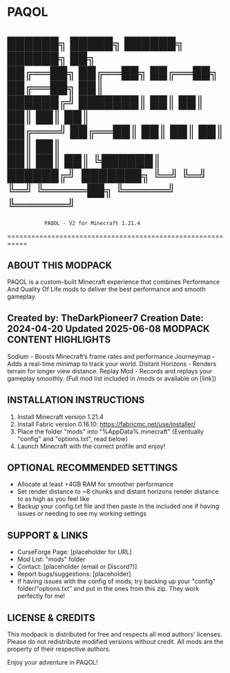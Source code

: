 # PAQOL
██████╗ 	  █████╗   ██████╗ 	   ██████╗   ██╗     
██╔══██╗	██╔══██╗	██╔══██╗	  ██╔══██╗   ██║     
██████╔╝	███████║	██║   ██║	  ██║   ██║  ██║     
██╔═══╝ 	██╔══██║	██║   ██║	  ██║   ██║  ██║     
██║     	██║   ██║	╚██████║    ██████╔╝   ███████╗
╚═╝     	╚═╝   ╚═╝	╚═════██╗  ╚═════╝   ╚══════╝
===========================================================
                PAQOL - V2 for Minecraft 1.21.4
===========================================================

  ABOUT THIS MODPACK
-----------------------------------------------------------
PAQOL is a custom-built Minecraft experience that 
combines Performance And Quality Of Life mods to 
deliver the best performance and smooth gameplay.

Created by: TheDarkPioneer7
Creation Date: 2024-04-20
Updated 2025-06-08
  MODPACK CONTENT HIGHLIGHTS
-----------------------------------------------------------
Sodium - Boosts Minecraft’s frame rates and performance
Journeymap - Adds a real-time minimap to track your world.
Distant Horizons - Renders terrain for longer view distance.
Replay Mod - Records and replays your gameplay smoothly.
(Full mod list included in /mods or available on [link])

  INSTALLATION INSTRUCTIONS
-----------------------------------------------------------
1. Install Minecraft version 1.21.4
2. Install Fabric version 0.16.10:
   https://fabricmc.net/use/installer/
3. Place the folder "mods" into "%AppData%\.minecraft"
   (Eventually "config" and "options.txt", read below)
4. Launch Minecraft with the correct profile and enjoy!

 OPTIONAL RECOMMENDED SETTINGS
-----------------------------------------------------------
- Allocate at least +4GB RAM for smoother performance
- Set render distance to ~8 chunks and distant horizons 
  render distance to as high as you feel like
- Backup your config.txt file and then paste in the included
  one if having issues or needing to see my working settings

 SUPPORT & LINKS
-----------------------------------------------------------
- CurseForge Page: [placeholder for URL]
- Mod List: "mods" folder
- Contact: [placeholder (email or Discord?)]
- Report bugs/suggestions: [placeholder]
- If having issues with the config of mods, try backing up 
  your "config" folder/"options.txt" and put in the ones 
  from this zip. They work perfectly for me!

 LICENSE & CREDITS
-----------------------------------------------------------
This modpack is distributed for free and respects all mod authors'
licenses. Please do not redistribute modified versions without credit.
All mods are the property of their respective authors.


Enjoy your adventure in PAQOL!
